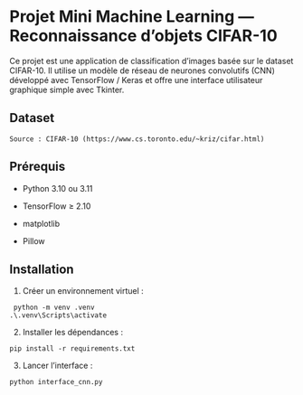 
# Projet Mini Machine Learning — Reconnaissance d’objets CIFAR-10

Ce projet est une application de classification d’images basée sur le dataset CIFAR-10. Il utilise un modèle de réseau de neurones convolutifs (CNN) développé avec TensorFlow / Keras et offre une interface utilisateur graphique simple avec Tkinter.

## Dataset

`Source : CIFAR-10 (https://www.cs.toronto.edu/~kriz/cifar.html)`

## Prérequis

- Python 3.10 ou 3.11

- TensorFlow ≥ 2.10 

- matplotlib

- Pillow

## Installation
1. Créer un environnement virtuel :

```
 python -m venv .venv
.\.venv\Scripts\activate 

```

2. Installer les dépendances :
```
pip install -r requirements.txt
```

3. Lancer l’interface :

```
python interface_cnn.py
```





